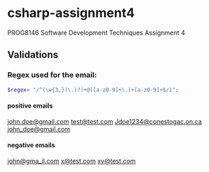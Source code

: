 # csharp-assignment4
PROG8146 Software Development Techniques Assignment 4



## Validations
### Regex used for the email:
```php
$regex= "/^(\w{3,}(\.)?)+@([a-z0-9]+\.)+[a-z0-9]+$/i";
```

#### positive emails
john.doe@gmail.com
test@test.com
Jdoe1234@conestogac.on.ca
john_doe@gmail.com

#### negative emails
john@gma_il.com
x@test.com
xy@test.com
